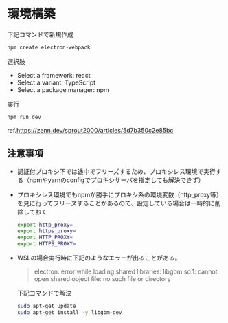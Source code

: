 # 環境構築

下記コマンドで新規作成
```bash
npm create electron-webpack
```

選択肢
- Select a framework: react
- Select a variant: TypeScript
- Select a package manager: npm

実行
```bash
npm run dev
```
ref.https://zenn.dev/sprout2000/articles/5d7b350c2e85bc  
  
## 注意事項

- 認証付プロキシ下では途中でフリーズするため、プロキシレス環境で実行する（npmやyarnのconfigでプロキシサーバを指定しても解決できず）
- プロキシレス環境でもnpmが勝手にプロキシ系の環境変数（http_proxy等）を見に行ってフリーズすることがあるので、設定している場合は一時的に削除しておく
    ```bash
    export http_proxy=
    export https_proxy=
    export HTTP_PROXY=
    export HTTPS_PROXY=
    ````
- WSLの場合実行時に下記のようなエラーが出ることがある。

  > electron: error while loading shared libraries: libgbm.so.1: cannot open shared object file: no such file or directory
  
    下記コマンドで解決
    ```bash
    sudo apt-get update
    sudo apt-get install -y libgbm-dev
    ```
